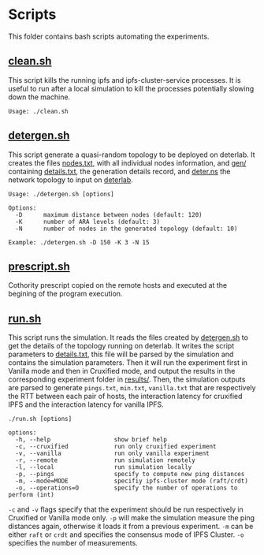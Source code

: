 # Scripts

This folder contains bash scripts automating the experiments.

## [clean.sh](clean.sh)

This script kills the running ipfs and ipfs-cluster-service processes. It is useful to run after a local simulation to kill the processes potentially slowing down the machine.

`Usage: ./clean.sh`

## [detergen.sh](detergen.sh)

This script generate a quasi-random topology to be deployed on deterlab. It creates the files [nodes.txt](../data/nodes.txt), with all individual nodes information, and [gen/](../data/gen) containing [details.txt](../data/gen/details.txt), the generation details record, and [deter.ns](../data/gen/deter.ns) the network topology to input on [deterlab](https://isi.deterlab.net).
```
Usage: ./detergen.sh [options]

Options:
  -D      maximum distance between nodes (default: 120)
  -K      number of ARA levels (default: 3)
  -N      number of nodes in the generated topology (default: 10)
  
Example: ./detergen.sh -D 150 -K 3 -N 15
```

## [prescript.sh](prescript.sh)

Cothority prescript copied on the remote hosts and executed at the begining of the program execution.

## [run.sh](run.sh)

This script runs the simulation. It reads the files created by [detergen.sh](detergen.sh) to get the details of the topology running on deterlab. It writes the script parameters to [details.txt](../data/details.txt), this file will be parsed by the simulation and contains the simulation parameters. Then it will run the experiment first in Vanilla mode and then in Cruxified mode, and output the results in the corresponding experiment folder in [results/](../results). Then, the simulation outputs are parsed to generate `pings.txt`, `min.txt`, `vanilla.txt` that are respectively the RTT between each pair of hosts, the interaction latency for cruxified IPFS and the interaction latency for vanilla IPFS.


```
./run.sh [options]
 
options:
  -h, --help                  show brief help
  -c, --cruxified             run only cruxified experiment
  -v, --vanilla               run only vanilla experiment
  -r, --remote                run simulation remotely
  -l, --local                 run simulation locally
  -p, --pings                 specify to compute new ping distances
  -m, --mode=MODE             specifiy ipfs-cluster mode (raft/crdt)
  -o, --operations=O          specify the number of operations to perform (int)
```

`-c` and `-v` flags specify that the experiment should be run respectively in Cruxified or Vanilla mode only. `-p` will make the simulation measure the ping distances again, otherwise it loads it from a previous experiment. `-m` can be either `raft` or `crdt` and specifies the consensus mode of IPFS Cluster. `-o` specifies the number of measurements.
